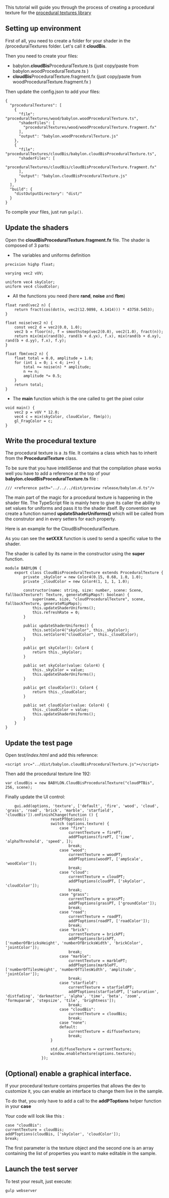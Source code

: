 This tutorial will guide you through the process of creating a procedural texture for the [procedural textures library](https://github.com/BabylonJS/Babylon.js/tree/master/proceduralTexturesLibrary)

## Setting up environment

First of all, you need to create a folder for your shader in the /proceduralTextures folder. Let's call it **cloudBis**.

Then you need to create your files:
* babylon.**cloudBis**ProceduralTexture.ts (just copy/paste from babylon.woodProceduralTexture.ts )
* **cloudBis**ProceduralTexture.fragment.fx (just copy/paste from woodProceduralTexture.fragment.fx )

Then update the config.json to add your files:

```
{
  "proceduralTextures": [
	{
      "file": "proceduralTextures/wood/babylon.woodProceduralTexture.ts",
      "shaderFiles": [
        "proceduralTextures/wood/woodProceduralTexture.fragment.fx"
      ],
      "output": "babylon.woodProceduralTexture.js"
    },
	{
      "file": "proceduralTextures/cloudBis/babylon.cloudBisProceduralTexture.ts",
      "shaderFiles": [
        "proceduralTextures/cloudBis/cloudBisProceduralTexture.fragment.fx"
      ],
      "output": "babylon.cloudBisProceduralTexture.js"
    }
  ],
  "build": {
    "distOutputDirectory": "dist/"
  }
}
```

To compile your files, just run `gulp()`.

## Update the shaders

Open the **cloudBisProceduralTexture.fragment.fx** file.
The shader is composed of 3 parts:

- The variables and uniforms definition

```
precision highp float;

varying vec2 vUV;

uniform vec4 skyColor;
uniform vec4 cloudColor;

```

- All the functions you need (here **rand**, **noise** and **fbm**)


```
float rand(vec2 n) {
	return fract(cos(dot(n, vec2(12.9898, 4.1414))) * 43758.5453);
}

float noise(vec2 n) {
	const vec2 d = vec2(0.0, 1.0);
	vec2 b = floor(n), f = smoothstep(vec2(0.0), vec2(1.0), fract(n));
	return mix(mix(rand(b), rand(b + d.yx), f.x), mix(rand(b + d.xy), rand(b + d.yy), f.x), f.y);
}

float fbm(vec2 n) {
	float total = 0.0, amplitude = 1.0;
	for (int i = 0; i < 4; i++) {
		total += noise(n) * amplitude;
		n += n;
		amplitude *= 0.5;
	}
	return total;
}
```
- The **main** function which is the one called to get the pixel color

```
void main() {
	vec2 p = vUV * 12.0;
	vec4 c = mix(skyColor, cloudColor, fbm(p));
	gl_FragColor = c;
}
```

## Write the procedural texture

The procedural texture is a .ts file. It contains a class which has to inherit from the **ProceduralTexture** class.

To be sure that you have intelliSense and that the compilation phase works well you have to add a reference at the top of your **babylon.cloudBisProceduralTexture.ts** file :

```
/// <reference path="../../../dist/preview release/babylon.d.ts"/>
```

The main part of the magic for a procedural texture is happening in the shader file. The TypeScript file is mainly here to give its caller the ability to set values for uniforms and pass it to the shader itself.
By convention we create a function named **updateShaderUniforms()** which will be called from the construtor and in every setters for each property.

Here is an example for the CloudBisProceduralTexture.

As you can see the **setXXX** function is used to send a specific value to the shader.

The shader is called by its name in the constructor using the **super** function.

```
module BABYLON {
    export class CloudBisProceduralTexture extends ProceduralTexture {
        private _skyColor = new Color4(0.15, 0.68, 1.0, 1.0);
        private _cloudColor = new Color4(1, 1, 1, 1.0);
    
        constructor(name: string, size: number, scene: Scene, fallbackTexture?: Texture, generateMipMaps?: boolean) {
            super(name, size, "cloudProceduralTexture", scene, fallbackTexture, generateMipMaps);
            this.updateShaderUniforms();
            this.refreshRate = 0;
        }
    
        public updateShaderUniforms() {
            this.setColor4("skyColor", this._skyColor);
            this.setColor4("cloudColor", this._cloudColor);
        }
    
        public get skyColor(): Color4 {
            return this._skyColor;
        }
    
        public set skyColor(value: Color4) {
            this._skyColor = value;
            this.updateShaderUniforms();
        }
    
        public get cloudColor(): Color4 {
            return this._cloudColor;
        }
    
        public set cloudColor(value: Color4) {
            this._cloudColor = value;
            this.updateShaderUniforms();
        }
    }
}
```

## Update the test page

Open *test/index.html* and add this reference:

```
<script src="../dist/babylon.cloudBisProceduralTexture.js"></script>
```

Then add the procedural texture line 192:

```
var cloudBis = new BABYLON.CloudBisProceduralTexture("cloudPTBis", 256, scene);
```

Finally update the UI control:

```
	gui.add(options, 'texture', ['default', 'fire', 'wood', 'cloud', 'grass', 'road', 'brick', 'marble', 'starfield', 'cloudBis']).onFinishChange(function () {
					resetPTOptions();
					switch (options.texture) {
						case "fire":
							currentTexture = firePT;
							addPToptions(firePT, ['time', 'alphaThreshold', 'speed', ]);
							break;
						case "wood":
							currentTexture = woodPT;
							addPToptions(woodPT, ['ampScale', 'woodColor']);
							break;
						case "cloud":
							currentTexture = cloudPT;
							addPToptions(cloudPT, ['skyColor', 'cloudColor']);
							break;
						case "grass":
							currentTexture = grassPT;
							addPToptions(grassPT, ['groundColor']);
							break;
						case "road":
							currentTexture = roadPT;
							addPToptions(roadPT, ['roadColor']);
							break;
						case "brick":
							currentTexture = brickPT;
							addPToptions(brickPT, ['numberOfBricksHeight', 'numberOfBricksWidth', 'brickColor', 'jointColor']);
							break;
						case "marble":
							currentTexture = marblePT;
							addPToptions(marblePT, ['numberOfTilesHeight', 'numberOfTilesWidth', 'amplitude', 'jointColor']);
							break;
						case "starfield":
							currentTexture = starfieldPT;
							addPToptions(starfieldPT, ['saturation', 'distfading', 'darkmatter', 'alpha', 'time', 'beta', 'zoom', 'formuparam', 'stepsize', 'tile', 'brightness']);
							break;
						case "cloudBis":
							currentTexture = cloudBis;
							break;
						case "none":
						default:
							currentTexture = diffuseTexture;
							break;
					}

					std.diffuseTexture = currentTexture;
					window.enableTexture(options.texture);
				});
```

## (Optional) enable a graphical interface. 

If your procedural texture contains properties that allows the dev to customize it, you can enable an interface to change them live in the sample.

To do that, you only have to add a call to the **addPToptions** helper function in your **case**

Your code will look like this :

```
case "cloudBis":
currentTexture = cloudBis;
addPToptions(cloudBis, ['skyColor', 'cloudColor']);
break;
```

The first parameter is the texture object and the second one is an array containing the list of properties you want to make editable in the sample.

## Launch the test server

To test your result, just execute:

```
gulp webserver
```


